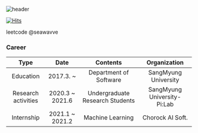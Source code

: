 ![header](https://capsule-render.vercel.app/api?text=SEAWAVVE&color=auto&animation=fadeIn&height=300&fontAlignY=38&fontSize=90)

[![Hits](https://hits.seeyoufarm.com/api/count/incr/badge.svg?url=https%3A%2F%2Fgithub.com%2Fseawavve&count_bg=%2379C83D&title_bg=%23555555&icon=&icon_color=%23E7E7E7&title=hits&edge_flat=false)](https://hits.seeyoufarm.com)
    
  leetcode @seawavve
### Career
|         Type        |    Date   |             Contents            |         Organization         |
|:-------------------:|:---------:|:-------------------------------:|:----------------------------:|
|      Education      | 2017.3. ~ |      Department of Software     |     SangMyung  University    |
| Research activities |  2020.3 ~ 2021.6 | Undergraduate Research Students | SangMyung University- Pi:Lab |
|     Internship      |  2021.1 ~ 2021.2|        Machine Learning         |        Chorock AI Soft.       |



<!--
**seawavve/seawavve** is a ✨ _special_ ✨ repository because its `README.md` (this file) appears on your GitHub profile.

Here are some ideas to get you started:

- 🔭 I’m currently working on ...
- 🌱 I’m currently learning ...
- 👯 I’m looking to collaborate on ...
- 🤔 I’m looking for help with ...
- 💬 Ask me about ...
- 📫 How to reach me: ...
- 😄 Pronouns: ...
- ⚡ Fun fact: ...
-->
